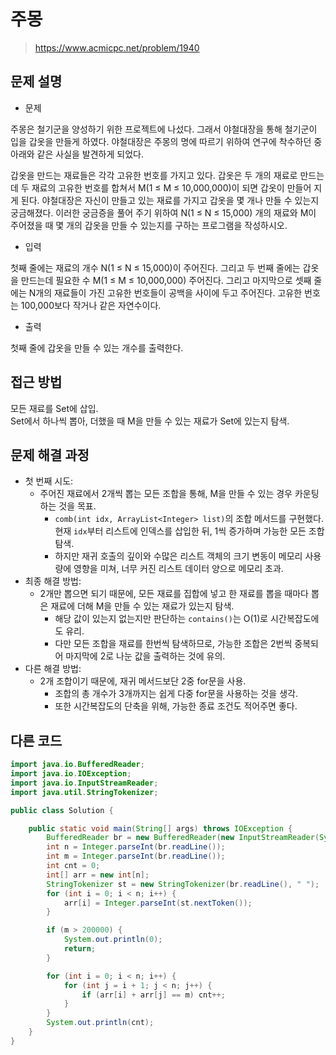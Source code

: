 # 주몽

> https://www.acmicpc.net/problem/1940

## 문제 설명

- 문제

주몽은 철기군을 양성하기 위한 프로젝트에 나섰다. 그래서 야철대장을 통해 철기군이 입을 갑옷을 만들게 하였다. 야철대장은 주몽의 명에 따르기 위하여 연구에 착수하던 중 아래와 같은 사실을 발견하게 되었다.

갑옷을 만드는 재료들은 각각 고유한 번호를 가지고 있다. 갑옷은 두 개의 재료로 만드는데 두 재료의 고유한 번호를 합쳐서 M(1 ≤ M ≤ 10,000,000)이 되면 갑옷이 만들어 지게 된다. 야철대장은 자신이
만들고 있는 재료를 가지고 갑옷을 몇 개나 만들 수 있는지 궁금해졌다. 이러한 궁금증을 풀어 주기 위하여 N(1 ≤ N ≤ 15,000) 개의 재료와 M이 주어졌을 때 몇 개의 갑옷을 만들 수 있는지를 구하는
프로그램을 작성하시오.

- 입력

첫째 줄에는 재료의 개수 N(1 ≤ N ≤ 15,000)이 주어진다. 그리고 두 번째 줄에는 갑옷을 만드는데 필요한 수 M(1 ≤ M ≤ 10,000,000) 주어진다. 그리고 마지막으로 셋째 줄에는 N개의
재료들이 가진 고유한 번호들이 공백을 사이에 두고 주어진다. 고유한 번호는 100,000보다 작거나 같은 자연수이다.

- 출력

첫째 줄에 갑옷을 만들 수 있는 개수를 출력한다.

## 접근 방법

모든 재료를 Set에 삽입.  
Set에서 하나씩 뽑아, 더했을 때 M을 만들 수 있는 재료가 Set에 있는지 탐색.

## 문제 해결 과정

- 첫 번째 시도:
    - 주어진 재료에서 2개씩 뽑는 모든 조합을 통해, M을 만들 수 있는 경우 카운팅하는 것을 목표.
        - `comb(int idx, ArrayList<Integer> list)`의 조합 메서드를 구현했다. 현재 `idx`부터 리스트에 인덱스를 삽입한 뒤, 1씩 증가하며 가능한 모든 조합 탐색.
        - 하지만 재귀 호출의 깊이와 수많은 리스트 객체의 크기 변동이 메모리 사용량에 영향을 미쳐, 너무 커진 리스트 데이터 양으로 메모리 초과.
- 최종 해결 방법:
    - 2개만 뽑으면 되기 때문에, 모든 재료를 집합에 넣고 한 재료를 뽑을 때마다 뽑은 재료에 더해 M을 만들 수 있는 재료가 있는지 탐색.
        - 해당 값이 있는지 없는지만 판단하는 `contains()`는 O(1)로 시간복잡도에도 유리.
        - 다만 모든 조합을 재료를 한번씩 탐색하므로, 가능한 조합은 2번씩 중복되어 마지막에 2로 나눈 값을 출력하는 것에 유의.
- 다른 해결 방법:
    - 2개 조합이기 때문에, 재귀 메서드보단 2중 for문을 사용.
        - 조합의 총 개수가 3개까지는 쉽게 다중 for문을 사용하는 것을 생각.
        - 또한 시간복잡도의 단축을 위해, 가능한 종료 조건도 적어주면 좋다.

## 다른 코드

```java
import java.io.BufferedReader;
import java.io.IOException;
import java.io.InputStreamReader;
import java.util.StringTokenizer;

public class Solution {

    public static void main(String[] args) throws IOException {
        BufferedReader br = new BufferedReader(new InputStreamReader(System.in));
        int n = Integer.parseInt(br.readLine());
        int m = Integer.parseInt(br.readLine());
        int cnt = 0;
        int[] arr = new int[n];
        StringTokenizer st = new StringTokenizer(br.readLine(), " ");
        for (int i = 0; i < n; i++) {
            arr[i] = Integer.parseInt(st.nextToken());
        }

        if (m > 200000) {
            System.out.println(0);
            return;
        }

        for (int i = 0; i < n; i++) {
            for (int j = i + 1; j < n; j++) {
                if (arr[i] + arr[j] == m) cnt++;
            }
        }
        System.out.println(cnt);
    }
}
```